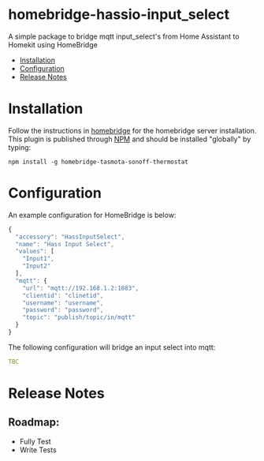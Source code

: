 # homebridge-hassio-input_select
A simple package to bridge mqtt input_select's from Home Assistant to Homekit using HomeBridge

   * [Installation](#installation)
   * [Configuration](#configuration)
   * [Release Notes](#release-notes)

# Installation
Follow the instructions in [homebridge](https://www.npmjs.com/package/homebridge) for the homebridge server installation.
This plugin is published through [NPM](https://www.npmjs.com/package/homebridge-hassio-input_select) and should be installed "globally" by typing:

    npm install -g homebridge-tasmota-sonoff-thermostat

# Configuration
An example configuration for HomeBridge is below:

```javascript
{
  "accessory": "HassInputSelect",
  "name": "Hass Input Select",
  "values": [
    "Input1",
    "Input2"
  ],
  "mqtt": {
    "url": "mqtt://192.168.1.2:1883",
    "clientid": "clinetid",
    "username": "username",
    "password": "password",
    "topic": "publish/topic/in/mqtt"
  }
}
```

The following configuration will bridge an input select into mqtt:
```yaml
TBC
```

# Release Notes
## Roadmap:
- Fully Test
- Write Tests
